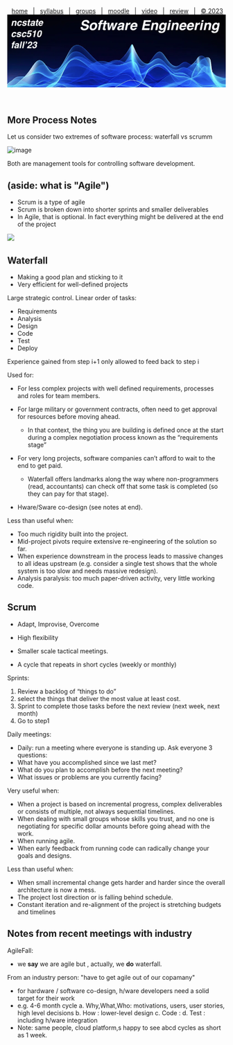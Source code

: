   <a name=top><p>&nbsp;
  <p align=center>
  &nbsp;<a href="/README.md#top">home</a> &nbsp; | &nbsp;
  <a href="/docs/syllabus.md#top">syllabus</a> &nbsp; | &nbsp;
  <a href="https://docs.google.com/spreadsheets/d/1sdIwdLxZ551NChuj5Pm9FCdRRhxVdVVIPgDpNg5ZFVY/edit#gid=0">groups</a> &nbsp; | &nbsp;
  <a href="https://moodle-courses2324.wolfware.ncsu.edu/course/view.php?id=4575">moodle</a> &nbsp; | &nbsp;
  <a href="https://ncsu.hosted.panopto.com/Panopto/Pages/Sessions/List.aspx?folderID=d992e131-df71-4368-940d-b064012a875c">video</a> &nbsp; | &nbsp;
  <a href="/docs/review.md">review</a> &nbsp; | &nbsp;
  <a href="/LICENSE.md#top">&copy; 2023</a><br>
  <a href="/README.md#top"><img   width=900 src="/docs/img/banner.png"></a></p><br clear=all>
  






## More Process Notes


Let us consider two extremes of software process: waterfall vs scrumm

![image](https://github.com/txt/se23/assets/29195/52c259a7-f480-422e-8f0a-b0acb33cfc8f)




Both are management tools for controlling software development.



## (aside: what is "Agile")

- Scrum is a type of agile
- Scrum is broken down into shorter sprints and smaller deliverables
-  In Agile, that is optional. In fact everything might be  delivered at the end of the project

<img width=500 src="https://sketchingscrummaster.files.wordpress.com/2020/06/agile-values-poaster-complete.png">

## Waterfall

- Making a good plan and sticking to it
-  Very efficient for well-defined projects



Large strategic control. Linear order of tasks:
- Requirements
- Analysis
- Design
- Code
- Test
-  Deploy


Experience gained from step i+1 only allowed to feed back to step i


Used for:

- For less complex projects with well defined requirements, processes and roles for team members.

- For large military or government contracts, often need to get approval for resources before moving ahead.  
  - In that context, the thing you are building is defined once at the start during a complex negotiation process
       known as the “requirements stage”
- For very long projects, software companies can’t afford to wait to the end to get paid. 
  - Waterfall offers landmarks along the way where non-programmers (read, accountants) can check off that some task is 
    completed (so they can pay for that stage).
- Hware/Sware co-design (see notes at end).

Less than useful when:


- Too much rigidity built into the project.
- Mid-project pivots require extensive re-engineering of the solution so far.
- When experience downstream in the process leads to massive changes to all ideas upstream (e.g. consider a single test shows that the whole system is too slow and needs massive redesign).
- Analysis paralysis: too much paper-driven activity, very little working code.


## Scrum

- Adapt, Improvise, Overcome
- High flexibility


- Smaller scale tactical meetings.
- A cycle that repeats in short cycles  (weekly or monthly)


Sprints:
1.    Review a backlog of “things to do”
2. select the things that deliver the most value at least cost.
3. Sprint to complete those tasks before the next review (next week, next month)
4. Go to step1


Daily meetings:
- Daily: run a meeting where everyone is standing up.  Ask everyone 3 questions:
- What have you accomplished since we last met?
- What do you plan to accomplish before the next meeting?
- What issues or problems are you currently facing?


Very useful when:

- When a project is based on incremental progress, complex deliverables or consists of multiple, not always sequential timelines.
- When dealing with small groups whose skills you trust, and no one is negotiating for specific dollar amounts before going ahead with the work.
- When running agile.
- When early feedback from running code can radically change your goals and designs.


Less than useful when:


- When small incremental change gets harder and harder since the overall architecture is now a mess.
- The project lost direction or is falling behind schedule.
- Constant iteration and re-alignment of the project is stretching budgets and timelines





## Notes from recent meetings with industry


AgileFall:
- we **say** we are agile but , actually, we **do** waterfall.


From an industry person: "have to get agile out of our copamany"
- for hardware / software co-design,  h/ware developers need a solid target for their work
- e.g. 4-6 month cycle
  a. Why,What,Who: motivations, users, user stories, high level decisions
  b. How : lower-level design
  c. Code : 
  d. Test : including h/ware integration
- Note: same people, cloud platform,s happy to see abcd cycles as short as 1 week.
